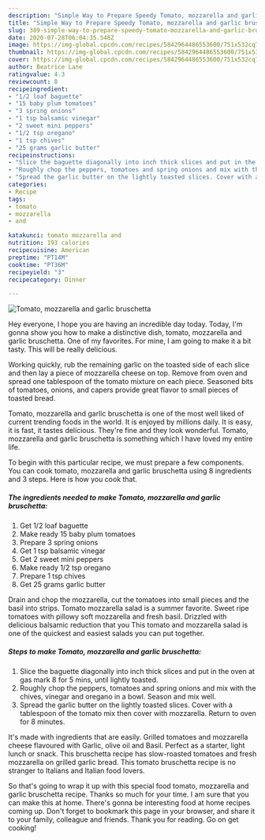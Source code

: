 ```yaml
---
description: "Simple Way to Prepare Speedy Tomato, mozzarella and garlic bruschetta"
title: "Simple Way to Prepare Speedy Tomato, mozzarella and garlic bruschetta"
slug: 389-simple-way-to-prepare-speedy-tomato-mozzarella-and-garlic-bruschetta
date: 2020-07-28T06:04:35.548Z
image: https://img-global.cpcdn.com/recipes/5842964486553600/751x532cq70/tomato-mozzarella-and-garlic-bruschetta-recipe-main-photo.jpg
thumbnail: https://img-global.cpcdn.com/recipes/5842964486553600/751x532cq70/tomato-mozzarella-and-garlic-bruschetta-recipe-main-photo.jpg
cover: https://img-global.cpcdn.com/recipes/5842964486553600/751x532cq70/tomato-mozzarella-and-garlic-bruschetta-recipe-main-photo.jpg
author: Beatrice Lane
ratingvalue: 4.3
reviewcount: 8
recipeingredient:
- "1/2 loaf baguette"
- "15 baby plum tomatoes"
- "3 spring onions"
- "1 tsp balsamic vinegar"
- "2 sweet mini peppers"
- "1/2 tsp oregano"
- "1 tsp chives"
- "25 grams garlic butter"
recipeinstructions:
- "Slice the baguette diagonally into inch thick slices and put in the oven at gas mark 8 for 5 mins, until lightly toasted."
- "Roughly chop the peppers, tomatoes and spring onions and mix with the chives, vinegar and oregano in a bowl. Season and mix well."
- "Spread the garlic butter on the lightly toasted slices. Cover with a tablespoon of the tomato mix then cover with mozzarella. Return to oven for 8 minutes."
categories:
- Recipe
tags:
- tomato
- mozzarella
- and

katakunci: tomato mozzarella and 
nutrition: 193 calories
recipecuisine: American
preptime: "PT14M"
cooktime: "PT36M"
recipeyield: "3"
recipecategory: Dinner

---
```



![Tomato, mozzarella and garlic bruschetta](https://img-global.cpcdn.com/recipes/5842964486553600/751x532cq70/tomato-mozzarella-and-garlic-bruschetta-recipe-main-photo.jpg)

Hey everyone, I hope you are having an incredible day today. Today, I'm gonna show you how to make a distinctive dish, tomato, mozzarella and garlic bruschetta. One of my favorites. For mine, I am going to make it a bit tasty. This will be really delicious.

Working quickly, rub the remaining garlic on the toasted side of each slice and then lay a piece of mozzarella cheese on top. Remove from oven and spread one tablespoon of the tomato mixture on each piece. Seasoned bits of tomatoes, onions, and capers provide great flavor to small pieces of toasted bread.

Tomato, mozzarella and garlic bruschetta is one of the most well liked of current trending foods in the world. It is enjoyed by millions daily. It is easy, it is fast, it tastes delicious. They're fine and they look wonderful. Tomato, mozzarella and garlic bruschetta is something which I have loved my entire life.


To begin with this particular recipe, we must prepare a few components. You can cook tomato, mozzarella and garlic bruschetta using 8 ingredients and 3 steps. Here is how you cook that.

<!--inarticleads1-->

##### The ingredients needed to make Tomato, mozzarella and garlic bruschetta:

1. Get 1/2 loaf baguette
1. Make ready 15 baby plum tomatoes
1. Prepare 3 spring onions
1. Get 1 tsp balsamic vinegar
1. Get 2 sweet mini peppers
1. Make ready 1/2 tsp oregano
1. Prepare 1 tsp chives
1. Get 25 grams garlic butter


Drain and chop the mozzarella, cut the tomatoes into small pieces and the basil into strips. Tomato mozzarella salad is a summer favorite. Sweet ripe tomatoes with pillowy soft mozzarella and fresh basil. Drizzled with delicious balsamic reduction that you This tomato and mozzarella salad is one of the quickest and easiest salads you can put together. 

<!--inarticleads2-->

##### Steps to make Tomato, mozzarella and garlic bruschetta:

1. Slice the baguette diagonally into inch thick slices and put in the oven at gas mark 8 for 5 mins, until lightly toasted.
1. Roughly chop the peppers, tomatoes and spring onions and mix with the chives, vinegar and oregano in a bowl. Season and mix well.
1. Spread the garlic butter on the lightly toasted slices. Cover with a tablespoon of the tomato mix then cover with mozzarella. Return to oven for 8 minutes.


It&#39;s made with ingredients that are easily. Grilled tomatoes and mozzarella cheese flavoured with Garlic, olive oil and Basil. Perfect as a starter, light lunch or snack. This bruschetta recipe has slow-roasted tomatoes and fresh mozzarella on grilled garlic bread. This tomato bruschetta recipe is no stranger to Italians and Italian food lovers. 

So that's going to wrap it up with this special food tomato, mozzarella and garlic bruschetta recipe. Thanks so much for your time. I am sure that you can make this at home. There's gonna be interesting food at home recipes coming up. Don't forget to bookmark this page in your browser, and share it to your family, colleague and friends. Thank you for reading. Go on get cooking!
